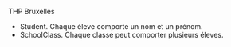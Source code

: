 THP Bruxelles

  - Student. Chaque éleve comporte un nom et un prénom.
  - SchoolClass. Chaque classe peut comporter plusieurs éleves.
